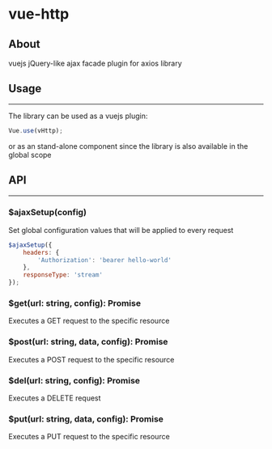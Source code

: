 # vue-http

## About
vuejs jQuery-like ajax facade plugin for axios library 

## Usage
---
The library can be used as a vuejs plugin:

```javascript
Vue.use(vHttp);
```

or as an stand-alone component since the library is also available in the global scope

## API
---

### $ajaxSetup(config)
Set global configuration values that will be applied to every request

```javascript
$ajaxSetup({
    headers: {
        'Authorization': 'bearer hello-world'
    },
    responseType: 'stream'
});
```

### $get(url: string, config): Promise
Executes a GET request to the specific resource

### $post(url: string, data, config): Promise
Executes a POST request to the specific resource

### $del(url: string, config): Promise
Executes a DELETE request 

### $put(url: string, data, config): Promise
Executes a PUT request to the specific resource
